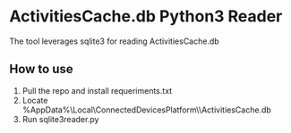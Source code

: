 # ActivitiesCache.db Python3 Reader

The tool leverages sqlite3 for reading ActivitiesCache.db

## How to use

1. Pull the repo and install requeriments.txt
2. Locate %AppData%\Local\ConnectedDevicesPlatform\\<UserProfile>\\ActivitiesCache.db
3. Run sqlite3reader.py